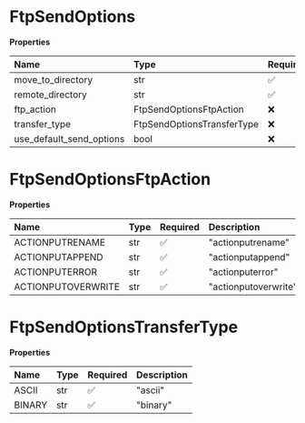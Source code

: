# FtpSendOptions

**Properties**

| Name                     | Type                       | Required | Description |
| :----------------------- | :------------------------- | :------- | :---------- |
| move_to_directory        | str                        | ✅       |             |
| remote_directory         | str                        | ✅       |             |
| ftp_action               | FtpSendOptionsFtpAction    | ❌       |             |
| transfer_type            | FtpSendOptionsTransferType | ❌       |             |
| use_default_send_options | bool                       | ❌       |             |

# FtpSendOptionsFtpAction

**Properties**

| Name               | Type | Required | Description          |
| :----------------- | :--- | :------- | :------------------- |
| ACTIONPUTRENAME    | str  | ✅       | "actionputrename"    |
| ACTIONPUTAPPEND    | str  | ✅       | "actionputappend"    |
| ACTIONPUTERROR     | str  | ✅       | "actionputerror"     |
| ACTIONPUTOVERWRITE | str  | ✅       | "actionputoverwrite" |

# FtpSendOptionsTransferType

**Properties**

| Name   | Type | Required | Description |
| :----- | :--- | :------- | :---------- |
| ASCII  | str  | ✅       | "ascii"     |
| BINARY | str  | ✅       | "binary"    |

